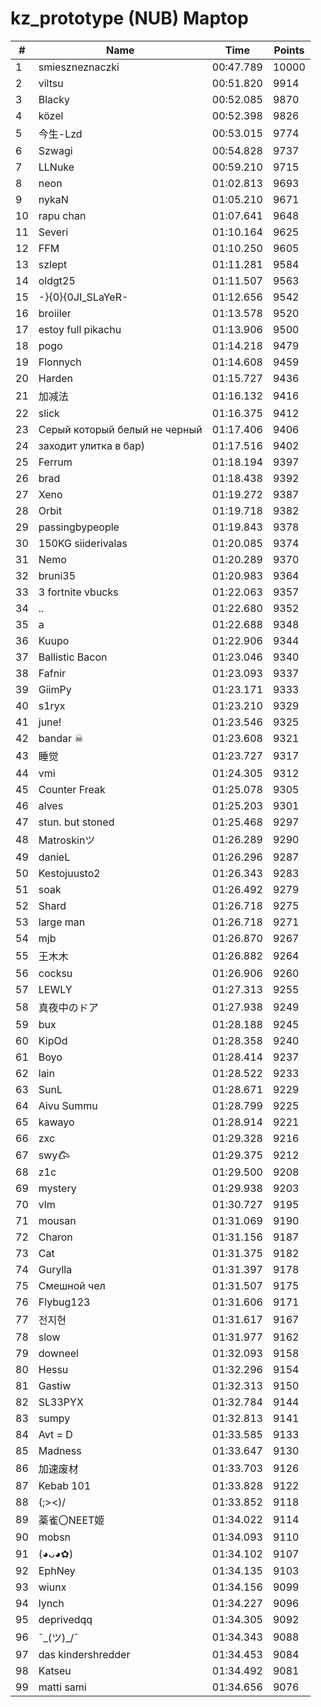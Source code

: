 # kz_prototype (NUB) Maptop

|  # | Name | Time | Points |
|-------------- | -------------- | -------------- | -------------- | 
| 1 | smieszneznaczki | 00:47.789 | 10000 | 
| 2 | viltsu | 00:51.820 | 9914 | 
| 3 | Blacky | 00:52.085 | 9870 | 
| 4 | közel | 00:52.398 | 9826 | 
| 5 | 今生-Lzd | 00:53.015 | 9774 | 
| 6 | Szwagi | 00:54.828 | 9737 | 
| 7 | LLNuke | 00:59.210 | 9715 | 
| 8 | neon | 01:02.813 | 9693 | 
| 9 | nykaN | 01:05.210 | 9671 | 
| 10 | rapu chan | 01:07.641 | 9648 | 
| 11 | Severi | 01:10.164 | 9625 | 
| 12 | FFM | 01:10.250 | 9605 | 
| 13 | szlept | 01:11.281 | 9584 | 
| 14 | oldgt25 | 01:11.507 | 9563 | 
| 15 | -}{0}{0JI_SLaYeR- | 01:12.656 | 9542 | 
| 16 | broiiler | 01:13.578 | 9520 | 
| 17 | estoy full pikachu | 01:13.906 | 9500 | 
| 18 | pogo | 01:14.218 | 9479 | 
| 19 | Flonnych | 01:14.608 | 9459 | 
| 20 | Harden | 01:15.727 | 9436 | 
| 21 | 加减法 | 01:16.132 | 9416 | 
| 22 | slick | 01:16.375 | 9412 | 
| 23 | Серый который белый не черный | 01:17.406 | 9406 | 
| 24 | заходит улитка в бар) | 01:17.516 | 9402 | 
| 25 | Ferrum | 01:18.194 | 9397 | 
| 26 | brad | 01:18.438 | 9392 | 
| 27 | Xeno | 01:19.272 | 9387 | 
| 28 | Orbit | 01:19.718 | 9382 | 
| 29 | passingbypeople | 01:19.843 | 9378 | 
| 30 | 150KG siiderivalas | 01:20.085 | 9374 | 
| 31 | Nemo | 01:20.289 | 9370 | 
| 32 | bruni35 | 01:20.983 | 9364 | 
| 33 | 3 fortnite vbucks | 01:22.063 | 9357 | 
| 34 | .. | 01:22.680 | 9352 | 
| 35 | a | 01:22.688 | 9348 | 
| 36 | Kuupo | 01:22.906 | 9344 | 
| 37 | Ballistic Bacon | 01:23.046 | 9340 | 
| 38 | Fafnir | 01:23.093 | 9337 | 
| 39 | GiimPy | 01:23.171 | 9333 | 
| 40 | s1ryx | 01:23.210 | 9329 | 
| 41 | june! | 01:23.546 | 9325 | 
| 42 | bandar ☠ | 01:23.608 | 9321 | 
| 43 | 睡觉 | 01:23.727 | 9317 | 
| 44 | vmi | 01:24.305 | 9312 | 
| 45 | Counter Freak | 01:25.078 | 9305 | 
| 46 | alves | 01:25.203 | 9301 | 
| 47 | stun. but stoned | 01:25.468 | 9297 | 
| 48 | Matroskinツ | 01:26.289 | 9290 | 
| 49 | danieL | 01:26.296 | 9287 | 
| 50 | Kestojuusto2 | 01:26.343 | 9283 | 
| 51 | soak | 01:26.492 | 9279 | 
| 52 | Shard | 01:26.718 | 9275 | 
| 53 | large man | 01:26.718 | 9271 | 
| 54 | mjb | 01:26.870 | 9267 | 
| 55 | 王木木 | 01:26.882 | 9264 | 
| 56 | cocksu | 01:26.906 | 9260 | 
| 57 | LEWLY | 01:27.313 | 9255 | 
| 58 | 真夜中のドア | 01:27.938 | 9249 | 
| 59 | bux | 01:28.188 | 9245 | 
| 60 | KipOd | 01:28.358 | 9240 | 
| 61 | Boyo | 01:28.414 | 9237 | 
| 62 | lain | 01:28.522 | 9233 | 
| 63 | SunL | 01:28.671 | 9229 | 
| 64 | Aivu Summu | 01:28.799 | 9225 | 
| 65 | kawayo | 01:28.914 | 9221 | 
| 66 | zxc | 01:29.328 | 9216 | 
| 67 | swy𐂃 | 01:29.375 | 9212 | 
| 68 | z1c | 01:29.500 | 9208 | 
| 69 | mystery | 01:29.938 | 9203 | 
| 70 | vlm | 01:30.727 | 9195 | 
| 71 | mousan | 01:31.069 | 9190 | 
| 72 | Charon | 01:31.156 | 9187 | 
| 73 | Cat | 01:31.375 | 9182 | 
| 74 | Gurylla | 01:31.397 | 9178 | 
| 75 | Смешной чел | 01:31.507 | 9175 | 
| 76 | Flybug123 | 01:31.606 | 9171 | 
| 77 | 전지현 | 01:31.617 | 9167 | 
| 78 | slow | 01:31.977 | 9162 | 
| 79 | downeel | 01:32.093 | 9158 | 
| 80 | Hessu | 01:32.296 | 9154 | 
| 81 | Gastiw | 01:32.313 | 9150 | 
| 82 | SL33PYX | 01:32.784 | 9144 | 
| 83 | sumpy | 01:32.813 | 9141 | 
| 84 | Avt = D | 01:33.585 | 9133 | 
| 85 | Madness | 01:33.647 | 9130 | 
| 86 | 加速废材 | 01:33.703 | 9126 | 
| 87 | Kebab 101 | 01:33.828 | 9122 | 
| 88 | (;><)/ | 01:33.852 | 9118 | 
| 89 | 薬雀〇NEET姬 | 01:34.022 | 9114 | 
| 90 | mobsn | 01:34.093 | 9110 | 
| 91 | (◕ᴗ◕✿) | 01:34.102 | 9107 | 
| 92 | EphNey | 01:34.135 | 9103 | 
| 93 | wiunx | 01:34.156 | 9099 | 
| 94 | lynch | 01:34.227 | 9096 | 
| 95 | deprivedqq | 01:34.305 | 9092 | 
| 96 | ¯\_(ツ)_/¯ | 01:34.343 | 9088 | 
| 97 | das kindershredder | 01:34.453 | 9084 | 
| 98 | Katseu | 01:34.492 | 9081 | 
| 99 | matti sami | 01:34.656 | 9076 | 

